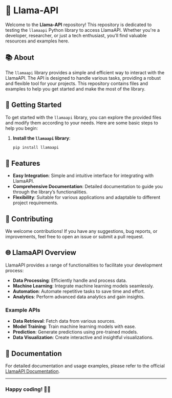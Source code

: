 # 🦙 Llama-API

Welcome to the **Llama-API** repository! This repository is dedicated to testing the `llamaapi` Python library to access LlamaAPI. Whether you're a developer, researcher, or just a tech enthusiast, you'll find valuable resources and examples here.

## 📚 About

The `llamaapi` library provides a simple and efficient way to interact with the LlamaAPI. The API is designed to handle various tasks, providing a robust and flexible tool for your projects. This repository contains files and examples to help you get started and make the most of the library.

## 🚀 Getting Started

To get started with the `llamaapi` library, you can explore the provided files and modify them according to your needs. Here are some basic steps to help you begin:

1. **Install the `llamaapi` library**:

   ```bash
   pip install llamaapi
   ```

## 🌟 Features

- **Easy Integration**: Simple and intuitive interface for integrating with LlamaAPI.
- **Comprehensive Documentation**: Detailed documentation to guide you through the library’s functionalities.
- **Flexibility**: Suitable for various applications and adaptable to different project requirements.

## 🤝 Contributing

We welcome contributions! If you have any suggestions, bug reports, or improvements, feel free to open an issue or submit a pull request.

## 🌐 LlamaAPI Overview

LlamaAPI provides a range of functionalities to facilitate your development process:

- **Data Processing**: Efficiently handle and process data.
- **Machine Learning**: Integrate machine learning models seamlessly.
- **Automation**: Automate repetitive tasks to save time and effort.
- **Analytics**: Perform advanced data analytics and gain insights.

### Example APIs

- **Data Retrieval**: Fetch data from various sources.
- **Model Training**: Train machine learning models with ease.
- **Prediction**: Generate predictions using pre-trained models.
- **Data Visualization**: Create interactive and insightful visualizations.

## 📝 Documentation

For detailed documentation and usage examples, please refer to the official [LlamaAPI Documentation](https://www.llama-api.com/).

---

### Happy coding! 🦙✨
